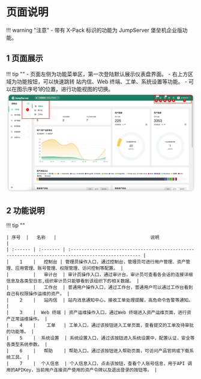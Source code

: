 # 页面说明

!!! warning "注意"
    - 带有 X-Pack 标识的功能为 JumpServer 堡垒机企业版功能。

## 1 页面展示
!!! tip ""
    - 页面左侧为功能菜单区，第一次登陆默认展示仪表盘界面。
    - 右上方区域为功能按钮，可以快速跳转 站内信、Web 终端、工单、系统设置等功能。
    - 可以在图示序号1的位置，进行功能视图的切换。
![index](../img/index_01.png)

## 2 功能说明
!!! tip ""

    | 序号  |   名称   |                                   说明                                                         |
    | :------ | :------- | :------------------------------------------------------------------------------------------------ |
    |    1    |   控制台 | 管理员操作入口，通过控制台，管理员可进行用户管理、资产管理、应用管理、账号管理、权限管理、访问控制等配置。 |
    |         |   审计台  | 审计员操作入口，通过审计台，审计员可查看各会话的连接详细信息及各类型日志,组织审计员只能够看到该组织下的相关数据。 |
    |         |   工作台  | 普通用户操作入口，通过工作台，普通用户可以通过工作台看到自己有权限操作运维的资产。 |
    |    2    |   站内信  | 站内消息通知中心，接收工单处理提醒，高危命令告警等通知。 |
    |    3    |  Web 终端 | 资产运维操作入口，通过Web 终端进入资产运维页面，进行资产正常运维操作。 |
    |    4    |    工单   | 工单入口，通过该按钮进入工单页面，查看提交的工单及待审批的功能等。 |
    |    5    |  系统设置  | 系统设置入口，通过该按钮进入系统设置中，配置认证，安全等各类型系统参数。 |
    |    6    |   帮助    | 帮助入口，通过该按钮进入帮助页面，可访问产品官网或下载系统工具。 |
    |    7    |  个人信息  | 个人信息入口，点击该按钮，查看个人账号信息，用于API 调用的APIKey，当前用户连接资产使用的资产令牌以及退出登录的按钮等。 |